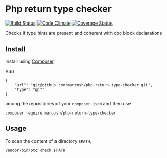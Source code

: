 # Php return type checker

[![Build Status](https://travis-ci.org/marcosh/php-type-checker.svg?branch=master)](https://travis-ci.org/marcosh/php-type-checker)
[![Code Climate](https://codeclimate.com/github/marcosh/php-type-checker/badges/gpa.svg)](https://codeclimate.com/github/marcosh/php-type-checker)
[![Coverage Status](https://coveralls.io/repos/github/marcosh/php-type-checker/badge.svg?branch=master)](https://coveralls.io/github/marcosh/php-type-checker?branch=master)

Checks if type hints are present and coherent with doc block declarations

## Install

Install using [Composer](https://getcomposer.org).

Add 

```
{
    "url": "git@github.com:marcosh/php-return-type-checker.git",
    "type": "git"
}
```

among the repositories of your `composer.json` and then use

```
composer require marcosh/php-return-type-checker
```

## Usage

To scan the content of a directory `$PATH`,

```
vendor/bin/ptc check $PATH
```
